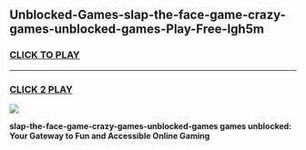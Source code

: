 
## Unblocked-Games-slap-the-face-game-crazy-games-unblocked-games-Play-Free-lgh5m
<h3>
<a href="https://premium76.site?title=slap-the-face-game-crazy-games-unblocked-games&ref=20M">CLICK TO PLAY</a></h3>
<hr>

<h3>
<a href="https://premium76.site?title=slap-the-face-game-crazy-games-unblocked-games&ref=20M">CLICK 2 PLAY</a>
  
</h3>

<a href="https://premium76.site?title=slap-the-face-game-crazy-games-unblocked-games&ref=19M"><img src="https://clearcache.store/games.png"></a>


**slap-the-face-game-crazy-games-unblocked-games games unblocked: Your Gateway to Fun and Accessible Online Gaming**
